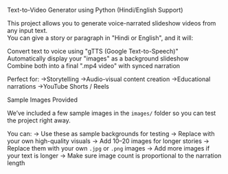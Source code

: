  Text-to-Video Generator using Python (Hindi/English Support)

This project allows you to generate voice-narrated slideshow videos from any input text.  
You can give a story or paragraph in "Hindi or English", and it will:

 Convert text to voice using "gTTS (Google Text-to-Speech)"  
 Automatically display your "images" as a background slideshow  
 Combine both into a final ".mp4 video" with synced narration

Perfect for:
 ->Storytelling
 ->Audio-visual content creation
 ->Educational narrations
 ->YouTube Shorts / Reels

  Sample Images Provided

We’ve included a few sample images in the `images/` folder so you can test the project right away.

You can:
->  Use these as sample backgrounds for testing
-> Replace with your own high-quality visuals
-> Add 10–20 images for longer stories
-> Replace them with your own `.jpg` or `.png` images
-> Add more images if your text is longer
-> Make sure image count is proportional to the narration length

